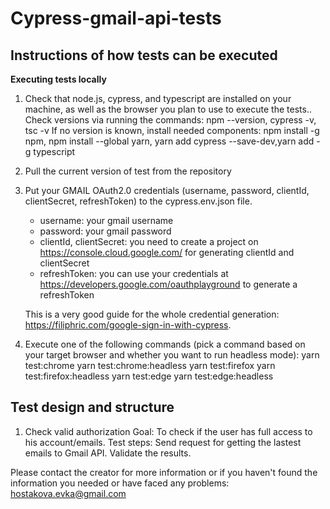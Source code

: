# Cypress-gmail-api-tests

## Instructions of how tests can be executed

**Executing tests locally**

1. Check that node.js, cypress, and typescript are installed on your machine, as well as the browser you plan to use to execute the tests..
   Check versions via running the commands: npm --version, cypress -v, tsc -v
   If no version is known, install needed components: npm install -g npm, npm install --global yarn, yarn add cypress --save-dev,yarn add -g typescript
2. Pull the current version of test from the repository
3. Put your GMAIL OAuth2.0 credentials (username, password, clientId, clientSecret, refreshToken) to the cypress.env.json file.
   - username: your gmail username
   - password: your gmail password
   - clientId, clientSecret: you need to create a project on https://console.cloud.google.com/ for generating clientId and clientSecret
   - refreshToken: you can use your credentials at https://developers.google.com/oauthplayground to generate a refreshToken
   
   This is a very good guide for the whole credential generation: https://filiphric.com/google-sign-in-with-cypress.
   
4. Execute one of the following commands (pick a command based on your target browser and whether you want to run headless mode):
   yarn test:chrome
   yarn test:chrome:headless
   yarn test:firefox
   yarn test:firefox:headless
   yarn test:edge
   yarn test:edge:headless

## Test design and structure

1. Check valid authorization
Goal: To check if the user has full access to his account/emails. 
Test steps: Send request for getting the lastest emails to Gmail API. Validate the results.

Please contact the creator for more information or if you haven't found the information you needed or have faced any problems: hostakova.evka@gmail.com
